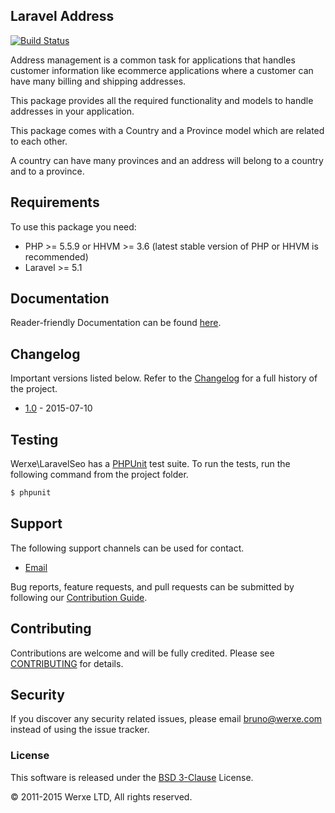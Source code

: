 ## Laravel Address

[![Build Status](https://travis-ci.org/werxe/laravel-address.svg?branch=master)](https://travis-ci.org/werxe/laravel-address)

Address management is a common task for applications that handles customer information like ecommerce applications where a customer can have many billing and shipping addresses.

This package provides all the required functionality and models to handle addresses in your application.

This package comes with a Country and a Province model which are related to each other.

A country can have many provinces and an address will belong to a country and to a province.

## Requirements

To use this package you need:

- PHP >= 5.5.9 or HHVM >= 3.6 (latest stable version of PHP or HHVM is recommended)
- Laravel >= 5.1

## Documentation

Reader-friendly Documentation can be found [here](https://github.com/werxe/laravel-address/wiki).

## Changelog

Important versions listed below. Refer to the [Changelog](CHANGELOG.md) for a full history of the project.

- [1.0](CHANGELOG.md) - 2015-07-10

## Testing

Werxe\LaravelSeo has a [PHPUnit](https://phpunit.de/) test suite. To run the tests, run the following command from the project folder.

```sh
$ phpunit
```

## Support

The following support channels can be used for contact.

- [Email](mailto:hello@werxe.com)

Bug reports, feature requests, and pull requests can be submitted by following our [Contribution Guide](CONTRIBUTING.md).

## Contributing

Contributions are welcome and will be fully credited. Please see [CONTRIBUTING](CONTRIBUTING.md) for details.

## Security

If you discover any security related issues, please email bruno@werxe.com instead of using the issue tracker.

### License

This software is released under the [BSD 3-Clause](LICENSE) License.

© 2011-2015 Werxe LTD, All rights reserved.
